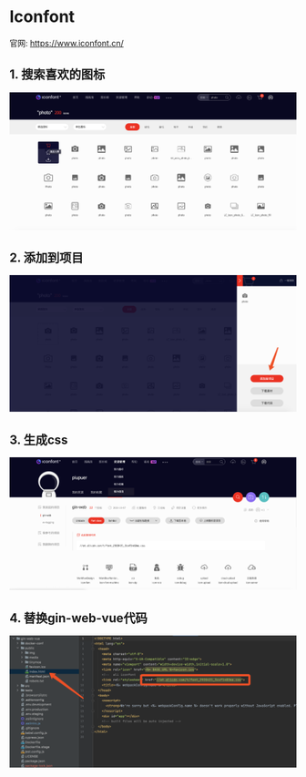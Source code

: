 # Iconfont

官网: https://www.iconfont.cn/

## 1. 搜索喜欢的图标

<p align="center">
<img src="https://github.com/piupuer/gin-web-images/blob/master/docs/iconfont/search.jpeg?raw=true" width="600" alt="添加喜欢的图标" />
</p>

## 2. 添加到项目

<p align="center">
<img src="https://github.com/piupuer/gin-web-images/blob/master/docs/iconfont/save.jpeg?raw=true" width="600" alt="添加到项目" />
</p>

## 3. 生成css

<p align="center">
<img src="https://github.com/piupuer/gin-web-images/blob/master/docs/iconfont/css.jpeg?raw=true" width="600" alt="生成css" />
</p>

## 4. 替换gin-web-vue代码

<p align="center">
<img src="https://github.com/piupuer/gin-web-images/blob/master/docs/iconfont/code.jpeg?raw=true" width="600" alt="替换gin-web-vue代码" />
</p>

